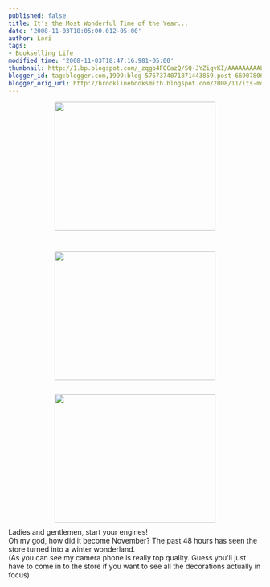 ```yaml
---
published: false
title: It's the Most Wonderful Time of the Year...
date: '2008-11-03T18:05:00.012-05:00'
author: Lori
tags:
- Bookselling Life
modified_time: '2008-11-03T18:47:16.981-05:00'
thumbnail: http://1.bp.blogspot.com/_zqgb4FOCazQ/SQ-JYZiqvKI/AAAAAAAAALg/L04pRAF5JpQ/s72-c/holidaystore3.JPG
blogger_id: tag:blogger.com,1999:blog-5767374071871443859.post-6690780629996533071
blogger_orig_url: http://brooklinebooksmith.blogspot.com/2008/11/its-most-wonderful-time-of-year.html
---
```


<a href="http://1.bp.blogspot.com/_zqgb4FOCazQ/SQ-JYZiqvKI/AAAAAAAAALg/L04pRAF5JpQ/s1600-h/holidaystore3.JPG"><img id="BLOGGER_PHOTO_ID_5264577541685558434" style="DISPLAY: block; MARGIN: 0px auto 10px; WIDTH: 320px; CURSOR: hand; HEIGHT: 256px; TEXT-ALIGN: center" alt="" src="http://1.bp.blogspot.com/_zqgb4FOCazQ/SQ-JYZiqvKI/AAAAAAAAALg/L04pRAF5JpQ/s320/holidaystore3.JPG" border="0" /></a><br /><div><a href="http://3.bp.blogspot.com/_zqgb4FOCazQ/SQ-JYAlVLyI/AAAAAAAAALY/P6GtwDGwEQs/s1600-h/holidaystore2.JPG"><img id="BLOGGER_PHOTO_ID_5264577534985842466" style="DISPLAY: block; MARGIN: 0px auto 10px; WIDTH: 320px; CURSOR: hand; HEIGHT: 256px; TEXT-ALIGN: center" alt="" src="http://3.bp.blogspot.com/_zqgb4FOCazQ/SQ-JYAlVLyI/AAAAAAAAALY/P6GtwDGwEQs/s320/holidaystore2.JPG" border="0" /></a><br /><div></div><div><a href="http://1.bp.blogspot.com/_zqgb4FOCazQ/SQ-JYEE7-1I/AAAAAAAAALQ/j7dywYFK-xg/s1600-h/holidaystore1.JPG"><img id="BLOGGER_PHOTO_ID_5264577535923714898" style="DISPLAY: block; MARGIN: 0px auto 10px; WIDTH: 320px; CURSOR: hand; HEIGHT: 256px; TEXT-ALIGN: center" alt="" src="http://1.bp.blogspot.com/_zqgb4FOCazQ/SQ-JYEE7-1I/AAAAAAAAALQ/j7dywYFK-xg/s320/holidaystore1.JPG" border="0" /></a></div><div></div><div>Ladies and gentlemen, start your engines! <div><div><div><div><div></div><div>Oh my god, how did it become November? The past 48 hours has seen the store turned into a winter wonderland. </div><div></div><div>(As you can see my camera phone is really top quality. Guess you'll just have to come in to the store if you want to see all the decorations actually in focus) </div></div></div></div></div></div></div>